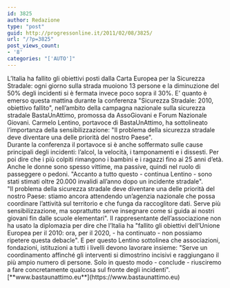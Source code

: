 ```yaml
---
id: 3825
author: Redazione
type: "post"
guid: http://progressonline.it/2011/02/08/3825/
url: "/?p=3825"
post_views_count:
- '8'
categories: "['AUTO']"
---
```


<div><div> </div><div>L’Italia ha fallito gli obiettivi posti dalla Carta Europea per la Sicurezza Stradale: ogni giorno sulla strada muoiono 13 persone e la diminuzione del 50% degli incidenti si è fermata invece poco sopra il 30%. E’ quanto è emerso questa mattina durante la conferenza "Sicurezza Stradale: 2010, obiettivo fallito", nell’ambito della campagna nazionale sulla sicurezza stradale BastaUnAttimo, promossa da AssoGiovani e Forum Nazionale Giovani. Carmelo Lentino, portavoce di BastaUnAttimo, ha sottolineato l’importanza della sensibilizzazione: "Il problema della sicurezza stradale deve diventare una delle priorità del nostro Paese".</div></div><div>Durante la conferenza il portavoce si è anche soffermato sulle cause principali degli incidenti: l’alcol, la velocità, i tamponamenti e i dissesti. Per poi dire che i più colpiti rimangono i bambini e i ragazzi fino ai 25 anni d’età. Anche le donne sono spesso vittime, ma passive, quindi nel ruolo di passeggere o pedoni. "Accanto a tutto questo - continua Lentino - sono stati stimati oltre 20.000 invalidi all’anno dopo un incidente stradale".</div><div>"Il problema della sicurezza stradale deve diventare una delle priorità del nostro Paese: stiamo ancora attendendo un’agenzia nazionale che possa coordinare l’attività sul territorio e che funga da raccoglitore dati. Serve più sensibilizzazione, ma soprattutto serve insegnare come si guida ai nostri giovani fin dalle scuole elementari". Il rappresentante dell’associazione non ha usato la diplomazia per dire che l’Italia ha "fallito gli obiettivi dell’Unione Europea per il 2010: ora, per il 2020, - ha continuato - non possiamo ripetere questa debacle". E per questo Lentino sottolinea che associazioni, fondazioni, istituzioni a tutti i livelli devono lavorare insieme: "Serve un coordinamento affinché gli interventi si dimostrino incisivi e raggiungano il più ampio numero di persone. Solo in questo modo - conclude - riusciremo a fare concretamente qualcosa sul fronte degli incidenti".</div><div> </div><div> </div><div>[**www.bastaunattimo.eu**](https://www.bastaunattimo.eu) </div><div> </div><div> </div>